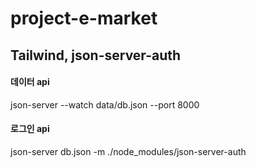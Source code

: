 # project-e-market

## Tailwind, json-server-auth

#### 데이터 api 
json-server --watch data/db.json --port 8000 
#### 로그인 api 
json-server db.json -m ./node_modules/json-server-auth
